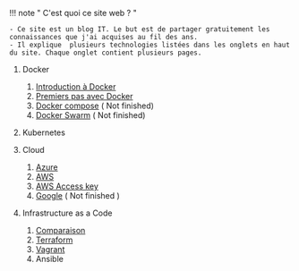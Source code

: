 !!! note " C'est quoi ce site web ? "

    - Ce site est un blog IT. Le but est de partager gratuitement les connaissances que j'ai acquises au fil des ans.
    - Il explique  plusieurs technologies listées dans les onglets en haut du site. Chaque onglet contient plusieurs pages.

1. Docker
    1. [Introduction à Docker](/Docker/History/) 
    2. [Premiers pas avec Docker ](/Docker/Docker/)
    3. [Docker compose](/Docker/Docker-compose/) ( Not finished)
    4. [Docker Swarm](/Docker/Swarm/) ( Not finished)
2. Kubernetes
3. Cloud
    1. [Azure](/Cloud/Azure01/)
    2. [AWS](/Cloud/AWS01/)
    3. [AWS Access key](/Cloud/AWS02/)
    2. [Google](/Cloud/Google/) ( Not finished )

 
4. Infrastructure as a Code
    1. [Comparaison](/Iac/Compare/)
    2. [Terraform](/Iac/Terraform/)
    3. [Vagrant](/Iac/Vagrant/)
    4. Ansible